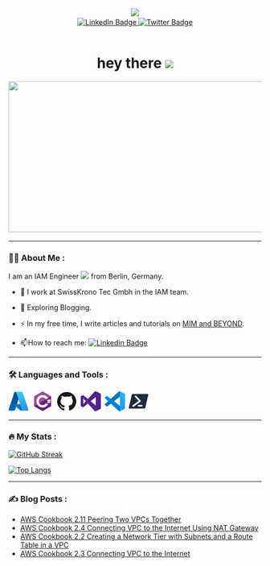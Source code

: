 <div id="header" align="center">
  <img src="https://media.giphy.com/media/M9gbBd9nbDrOTu1Mqx/giphy.gif" width="100"/>
  <div id="badges">
    <a href="https://www.linkedin.com/in/suryendub/">
      <img src="https://img.shields.io/badge/LinkedIn-blue?style=for-the-badge&logo=linkedin&logoColor=white" alt="LinkedIn Badge"/>
    </a>
    <a href="https://twitter.com/crookedbong">
      <img src="https://img.shields.io/badge/Twitter-blue?style=for-the-badge&logo=twitter&logoColor=white" alt="Twitter Badge"/>
    </a>
  </div>
  <img src="https://komarev.com/ghpvc/?username=suryendub&style=flat-square&color=blue" alt=""/>
  <h1>
    hey there
    <img src="https://media.giphy.com/media/hvRJCLFzcasrR4ia7z/giphy.gif" width="30px"/>
  </h1>
</div>
<div align="center">
  <img src="https://media.giphy.com/media/dWesBcTLavkZuG35MI/giphy.gif" width="600" height="300"/>
</div>

---

### :woman_technologist: About Me :
I am an IAM Engineer <img src="https://media.giphy.com/media/WUlplcMpOCEmTGBtBW/giphy.gif" width="30"> from Berlin, Germany.
- :telescope: I work  at SwissKrono Tec Gmbh in the IAM team.

- :seedling: Exploring Blogging.

- :zap: In my free time, I write articles and tutorials on [MIM and BEYOND](https://suryendub.github.io).

- :mailbox:How to reach me: [![Linkedin Badge](https://img.shields.io/badge/LinkedIn-blue?style=flat&logo=Linkedin&logoColor=white)](https://www.linkedin.com/in/suryendub/)

---

### :hammer_and_wrench: Languages and Tools :
<div>
  <img src="https://github.com/devicons/devicon/blob/master/icons/azure/azure-original.svg" title="Azure" alt="Azure" width="40" height="40"/>&nbsp;
  <img src="https://github.com/devicons/devicon/blob/master/icons/csharp/csharp-original.svg" title="C#" alt="C#" width="40" height="40"/>&nbsp;
  <img src="https://github.com/devicons/devicon/blob/master/icons/github/github-original.svg" title="GitHub" alt="GitHub" width="40" height="40"/>&nbsp;
  <img src="https://github.com/devicons/devicon/blob/master/icons/visualstudio/visualstudio-plain.svg" title="Visual Studio" alt="Visual Studio" width="40" height="40"/>&nbsp;
  <img src="https://github.com/devicons/devicon/blob/master/icons/vscode/vscode-original.svg" title="VSCode" alt="VSCode" width="40" height="40"/>&nbsp;
  <img src="https://github.com/devicons/devicon/blob/master/icons/powershell/powershell-plain.svg" title="Powershell" alt="Java" width="40" height="40"/>&nbsp;
  
</div>

---

### :fire: My Stats :
[![GitHub Streak](http://github-readme-streak-stats.herokuapp.com?user=suryendub&theme=dark&background=000000)](https://git.io/streak-stats)

[![Top Langs](https://github-readme-stats.vercel.app/api/top-langs/?username=suryendub&layout=compact&theme=vision-friendly-dark)](https://github.com/anuraghazra/github-readme-stats)

---

### :writing_hand: Blog Posts :
<!-- BLOG-POST-LIST:START -->
- [AWS Cookbook 2.11 Peering Two VPCs Together](https://suryendub.github.io/2024-08-04-VPC-Peering/)
- [AWS Cookbook 2.4 Connecting VPC to the Internet Using NAT Gateway](https://suryendub.github.io/2024-08-03-VPC-Route-NAT/)
- [AWS Cookbook 2.2 Creating a Network Tier with Subnets and a Route Table in a VPC](https://suryendub.github.io/2024-08-02-VPC-Router/)
- [AWS Cookbook 2.3 Connecting VPC to the Internet](https://suryendub.github.io/2024-08-02-VPC-Route-IGW/)
<!-- BLOG-POST-LIST:END -->
